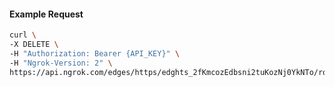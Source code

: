 <!-- Code generated for API Clients. DO NOT EDIT. -->

#### Example Request

```bash
curl \
-X DELETE \
-H "Authorization: Bearer {API_KEY}" \
-H "Ngrok-Version: 2" \
https://api.ngrok.com/edges/https/edghts_2fKmcozEdbsni2tuKozNj0YkNTo/routes/edghtsrt_2fKmcmjzPhvRuS4MfgQMHwr4EMm/oidc
```
